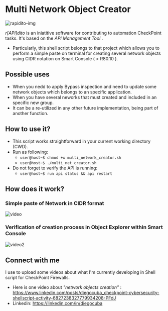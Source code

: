 

# Multi Network Object Creator #
![rapidito-img](https://user-images.githubusercontent.com/15971140/129296008-cec4df7f-a828-4b1d-875d-9796e2e5f6f1.JPG)

*r[API]dito* is an iniatitive software for contributing to automation CheckPoint tasks. It's based on the _API Management Tool_ .

- Particularly, this shell script belongs to that project which allows you to perform a simple paste on terminal for creating several network objects using CIDR notation on Smart Console ( > R80.10 ).
## Possible uses ##
- When you nedd to apply Bypass inspection and need to update some network objects which belongs to an specific application.
- When you have several neworks that must created and included in an specific new group. 
- It can be a re-utilized in any other future implementation, being part of another function.

## How to use it? ##
- This script works straightforward in your current working directory (CWD).
- Run as following: 
  - `user@host~$ chmod +x multi_network_creator.sh`
  - `user@host~$ ./multi_net_creator.sh` 
- Do not forget to verify the API is running: 
  - `user@host~$ run api status && api restart ` 

## How does it work? ##
### Simple paste of Network in CIDR format  ###
![video](https://user-images.githubusercontent.com/15971140/129293935-218a8743-917b-445f-8155-162b4c9c2204.gif)
### Verification of creation process in Object Explorer within Smart Console ###
![video2](https://user-images.githubusercontent.com/15971140/129294281-1c555ccd-13ee-4d04-958c-8eae962b894a.gif)

## Connect with me ##
I use to upload some videos about what I'm currently developing in Shell script for CheckPoint Firewalls.
- Here is one video about _"network objects creation"_ : https://www.linkedin.com/posts/diegocuba_checkpoint-cybersecurity-shellscript-activity-6827238327779934208-PFdJ 
- Linkedin: https://linkedin.com/in/diegocuba
